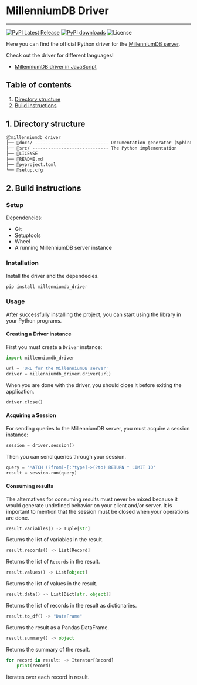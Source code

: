 
# MillenniumDB Driver

---

[![PyPI Latest Release](https://img.shields.io/pypi/v/millenniumdb-driver.svg)](https://pypi.org/project/millenniumdb-driver/) [![PyPI downloads](https://img.shields.io/pypi/dm/millenniumdb-driver.svg?label=pypi%20downloads)](
https://pypi.org/project/millenniumdb-driver/)
![License](https://img.shields.io/pypi/l/millenniumdb-driver)

Here you can find the official Python driver for the [MillenniumDB server](https://github.com/MillenniumDB/MillenniumDB).

Check out the driver for different languages!

- [MillenniumDB driver in JavaScript](https://github.com/MillenniumDB/MillenniumDB-driver-javascript)

## Table of contents

1. [Directory structure](#1-directory-structure)
2. [Build instructions](#2-build-instructions)

## 1. Directory structure

```txt
📦millenniumdb_driver
├── 📂docs/ ---------------------------- Documentation generator (Sphinx)
├── 📂src/ ----------------------------- The Python implementation
├── 📜LICENSE
├── 📜README.md
├── 📜pyproject.toml
└── 📜setup.cfg
```

## 2. Build instructions

### Setup

Dependencies:

- Git
- Setuptools
- Wheel
- A running MillenniumDB server instance

### Installation

Install the driver and the dependecies.

```bash
pip install millenniumdb_driver
```

### Usage

After successfully installing the project, you can start using the library in your Python programs.

#### Creating a Driver instance

First you must create a `Driver` instance:

```python
import millenniumdb_driver

url = 'URL for the MillenniumDB server'
driver = millenniumdb_driver.driver(url)
```

When you are done with the driver, you should close it before exiting the application.

```python
driver.close()
```

#### Acquiring a Session

For sending queries to the MillenniumDB server, you must acquire a session instance:

```python
session = driver.session()
```

Then you can send queries through your session.

```python
query = 'MATCH (?from)-[:?type]->(?to) RETURN * LIMIT 10'
result = session.run(query)
```

#### Consuming results

The alternatives for consuming results must never be mixed because it would generate undefined behavior on your client and/or server. It is important to mention that the session must be closed when your operations are done.

```python
result.variables() -> Tuple[str]
```

Returns the list of variables in the result.

```python
result.records() -> List[Record]
```

Returns the list of `Records` in the result.

```python
result.values() -> List[object]
```

Returns the list of values in the result.

```python
result.data() -> List[Dict[str, object]]
```

Returns the list of records in the result as dictionaries.

```python
result.to_df() -> "DataFrame"
```

Returns the result as a Pandas DataFrame.

```python
result.summary() -> object
```

Returns the summary of the result.

```python
for record in result: -> Iterator[Record]
    print(record)
```

Iterates over each record in result.
